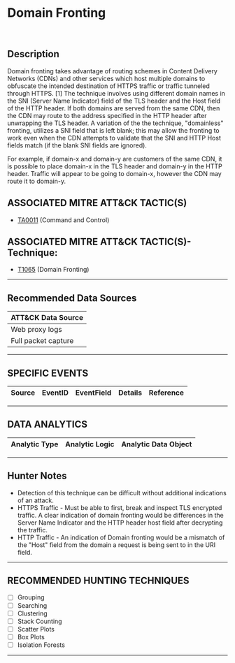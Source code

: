 # Domain Fronting

<BR>
 
## Description
Domain fronting takes advantage of routing schemes in Content Delivery Networks (CDNs) and other services which host multiple domains to obfuscate the intended destination of HTTPS traffic or traffic tunneled through HTTPS. [1] The technique involves using different domain names in the SNI (Server Name Indicator) field of the TLS header and the Host field of the HTTP header. If both domains are served from the same CDN, then the CDN may route to the address specified in the HTTP header after unwrapping the TLS header. A variation of the the technique, "domainless" fronting, utilizes a SNI field that is left blank; this may allow the fronting to work even when the CDN attempts to validate that the SNI and HTTP Host fields match (if the blank SNI fields are ignored).

For example, if domain-x and domain-y are customers of the same CDN, it is possible to place domain-x in the TLS header and domain-y in the HTTP header. Traffic will appear to be going to domain-x, however the CDN may route it to domain-y.

## ASSOCIATED MITRE ATT&CK TACTIC(S)
- [TA0011](https://attack.mitre.org/tactics/TA0011/) (Command and Control)

## ASSOCIATED MITRE ATT&CK TACTIC(S)- Technique: 
- [T1065](https://attack.mitre.org/techniques/T1172/) (Domain Fronting)

---

## Recommended Data Sources

| ATT&CK Data Source |
|---------|
| Web proxy logs | 
| Full packet capture |

---

## SPECIFIC EVENTS

| Source | EventID | EventField | Details | Reference | 
|:---:|:---:|:---:|:---:|:---:|

---

## DATA ANALYTICS

| Analytic Type | Analytic Logic | Analytic Data Object |
|:---:|---|:---:|

---

## Hunter Notes
* Detection of this technique can be difficult without additional indications of an attack.
* HTTPS Traffic - Must be able to first, break and inspect TLS encrypted traffic. A clear 
indication of domain fronting would be differences in the Server Name Indicator and the 
HTTP header host field after decrypting the traffic.
* HTTP Traffic - An indication of Domain fronting would be a mismatch of the 
"Host" field from the domain a request is being sent to in the URI field.
 
---

## RECOMMENDED HUNTING TECHNIQUES

- [ ] Grouping
- [ ] Searching
- [ ] Clustering
- [ ] Stack Counting
- [ ] Scatter Plots
- [ ] Box Plots
- [ ] Isolation Forests

---
